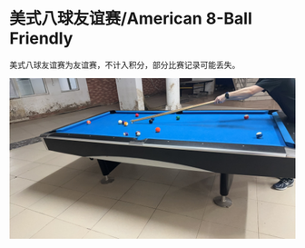 # 美式八球友谊赛/American 8-Ball Friendly

美式八球友谊赛为友谊赛，不计入积分，部分比赛记录可能丢失。

![](./img/american_8-ball_friendly.jpg)